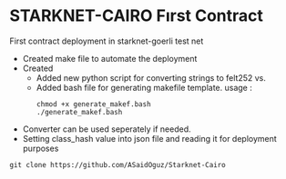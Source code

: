 # STARKNET-CAIRO Fırst Contract 

First contract deployment in starknet-goerli test net

- Created make file to automate the deployment 
- Created  
  - Added new python script for converting strings to felt252 vs.
  - Added bash file for generating makefile template.
    usage :
    ```
    chmod +x generate_makef.bash
    ./generate_makef.bash
    ```
- Converter can be used seperately if needed.
- Setting class_hash value into json file and reading it for deployment purposes

```
git clone https://github.com/ASaidOguz/Starknet-Cairo
```